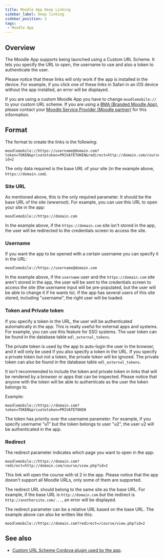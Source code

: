 ```yaml
---
title: Moodle App Deep Linking
sidebar_label: Deep linking
sidebar_position: 2
tags:
 - Moodle App
---
```


## Overview

The Moodle App supports being launched using a Custom URL Scheme. It lets you specify the URL to open, the username to use and also a token to authenticate the user.

Please notice that these links will only work if the app is installed in the device. For example, if you click one of these links in Safari in an iOS device without the app installed, an error will be displayed.

If you are using a custom Moodle App you have to change `moodlemobile://` to your custom URL scheme. If you are using a [BMA (Branded Moodle App)](https://moodle.com/branded-app), please contact your [Moodle Service Provider (Moodle partner)](https://moodle.com/services) for this information.

## Format

The format to create the links is the following:

```text
moodlemobile://https://username@domain.com?token=TOKEN&privatetoken=PRIVATETOKEN&redirect=http://domain.com/course/view.php?id=2
```

The only data required is the base URL of your site (in the example above, `https://domain.com`).

### Site URL

As mentioned above, this is the only required parameter. It should be the base URL of the site (wwwroot). For example, you can use this URL to open your site in the app:

```text
moodlemobile://https://domain.com
```

In the example above, if the `https://domain.com` site isn't stored in the app, the user will be redirected to the credentials screen to access the site.

### Username

If you want the app to be opened with a certain username you can specify it in the URL:

```text
moodlemobile://https://username@domain.com
```

In the example above, if the `username` user and the `https://domain.com` site aren't stored in the app, the user will be sent to the credentials screen to access the site (the username input will be pre-populated, but the user will be able to change it if he wants to). If the app has several users of this site stored, including "username", the right user will be loaded.

### Token and Private token

If you specify a token in the URL, the user will be authenticated automatically in the app. This is really useful for external apps and systems. For example, you can use this feature for SSO systems. The user token can be found in the database table `mdl_external_tokens`.

The private token is used by the app to auto-login the user in the browser, and it will only be used if you also specify a token in the URL. If you specify a private token but not a token, the private token will be ignored. The private token can also be found in the database table `mdl_external_tokens`.

It isn't recommended to include the token and private token in links that will be rendered by a browser or apps that can be inspected. Please notice that anyone with the token will be able to authenticate as the user the token belongs to.

Example:

```text
moodlemobile://https://domain.com?token=TOKEN&privatetoken=PRIVATETOKEN
```

The token has priority over the username parameter. For example, if you specify username "u1" but the token belongs to user "u2", the user u2 will be authenticated in the app.

### Redirect

The redirect parameter indicates which page you want to open in the app:

```text
moodlemobile://https://domain.com?redirect=http://domain.com/course/view.php?id=2
```

This link will open the course with id 2 in the app. Please notice that the app doesn't support all Moodle URLs, only some of them are supported.

The redirect URL should belong to the same site as the base URL. For example, if the base URL is `http://domain.com` but the redirect is `http://anothersite.com/...`, an error will be displayed.

The redirect parameter can be a relative URL based on the base URL. The example above can also be written like this:

```text
moodlemobile://https://domain.com?redirect=/course/view.php?id=2
```

## See also

- [Custom URL Scheme Cordova plugin used by the app](https://github.com/EddyVerbruggen/Custom-URL-scheme).
